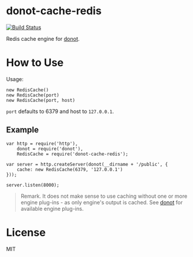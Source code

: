 donot-cache-redis
=================

[![Build Status](https://travis-ci.org/donotjs/donot-cache-redis.svg?branch=master)](https://travis-ci.org/donotjs/donot-cache-redis)

Redis cache engine for [donot](https://github.com/donotjs/donot).

# How to Use

Usage:

    new RedisCache()
    new RedisCache(port)
    new RedisCache(port, host)

`port` defaults to 6379 and host to `127.0.0.1`.

## Example

    var http = require('http'),
        donot = require('donot'),
        RedisCache = require('donot-cache-redis');

    var server = http.createServer(donot(__dirname + '/public', {
        cache: new RedisCache(6379, '127.0.0.1')
    }));

    server.listen(8000);

> Remark. It does not make sense to use caching without one or more engine plug-ins - as only engine's output is cached. See [donot](https://github.com/donotjs/donot) for available engine plug-ins.

# License

MIT
